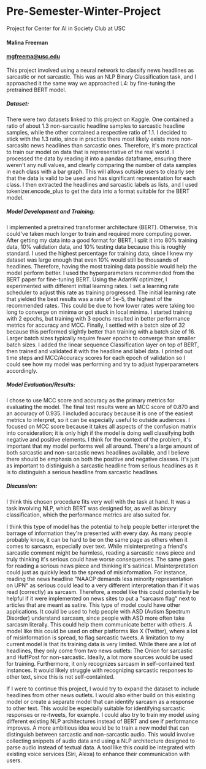 # Pre-Semester-Winter-Project
Project for Center for AI in Society Club at USC

#### Malina Freeman 
#### mgfreema@usc.edu

This project involved using a neural network to classify news headlines as sarcastic or not sarcastic. This was an NLP Binary Classification task, and I approached it the same way we approached L4: by fine-tuning the pretrained BERT model.

##### Dataset:
There were two datasets linked to this project on Kaggle. One contained a ratio of about 1.3 non-sarcastic headline samples to sarcastic headline samples, while the other contained a respective ratio of 1.1. I decided to stick with the 1.3 ratio, since in practice there most likely exists more non-sarcasitc news headlines than sarcastic ones. Therefore, it's more practical to train our model on data that is representative of the real world. I processed the data by reading it into a pandas dataframe, ensuring there weren't any null values, and clearly comparing the number of data samples in each class with a bar graph. This will allows outside users to clearly see that the data is valid to be used and has significant representation for each class. I then extracted the headlines and sarcastic labels as lists, and I used tokenizer.encode_plus to get the data into a format suitable for the BERT model.

##### Model Development and Training:
I implemented a pretrained transformer architecture (BERT). Otherwise, this could've taken much longer to train and required more computing power. After getting my data into a good format for BERT, I split it into 80% training data, 10% validation data, and 10% testing data because this is roughly standard. I used the highest percentage for training data, since I knew my dataset was large enough that even 10% would still be thousands of headlines. Therefore, having the most training data possible would help the model perform better. 
I used the hyperparameters recommended from the BERT paper for fine-tuning BERT. Using the AdamW optimizer, I experimented with different initial learning rates. I set a learning rate scheduler to adjust this rate as training progressed. The initial learning rate that yielded the best results was a rate of 5e-5, the highest of the recommended rates. This could be due to how lower rates were taking too long to converge on minima or got stuck in local minima. I started training with 2 epochs, but training with 3 epochs resulted in better performance metrics for accuracy and MCC. Finally, I settled with a batch size of 32 because this performed slightly better than training with a batch size of 16. Larger batch sizes typically require fewer epochs to converge than smaller batch sizes. 
I added the linear sequence Classification layer on top of BERT, then trained and validated it with the headline and label data. I printed out time steps and MCC/Accuracy scores for each epoch of validation so I could see how my model was performing and try to adjust hyperparameters accordingly.

##### Model Evaluation/Results:
I chose to use MCC score and accuracy as the primary metrics for evaluating the model. The final test results were an MCC score of 0.870 and an accuracy of 0.935. I included accuracy because it is one of the easiest metrics to interpret, so it can be especially useful to outside audiences. I focused on MCC score because it takes all aspects of the confusion matrix into consideration; it is only high if the model is doing well classifying both negative and positive elements. I think for the context of the problem, it's important that my model performs well all around. There's a large amount of both sarcastic and non-sarcastic news headlines available, and I believe there should be emphasis on both the positive and negative classes. It's just as important to distiniguish a sarcastic headline from serious headlines as it is to distinguish a serious headline from sarcastic headlines. 

##### Discussion: 
I think this chosen procedure fits very well with the task at hand. It was a task involving NLP, which BERT was designed for, as well as binary classification, which the performance metrics are also suited for.

I think this type of model has the potential to help people better interpret the barrage of information they're presented with every day. As many people probably know, it can be hard to be on the same page as others when it comes to sarcasm, especially over text. While misinterpreting a friend's sarcastic comment might be harmless, reading a sarcastic news piece and truly thinking it's serious could have worse consequences. The same goes for reading a serious news piece and thinking it's satirical. Misinterpretation could just as quickly lead to the spread of misinformation. For instance, reading the news headline "NAACP demands less minority representation on UPN" as serious could lead to a very different interpretation than if it was read (correctly) as sarcasm. Therefore, a model like this could potentially be helpful if it were implemented on news sites to put a "sarcasm flag" next to articles that are meant as satire. 
This type of model could have other applications. It could be used to help people with ASD (Autism Spectrum Disorder) understand sarcasm, since people with ASD more often take sarcasm literally. This could help them communicate better with others. A model like this could be used on other platforms like X (Twitter), where a lot of misinformation is spread, to flag sarcastic tweets. 
A limitation to my current model is that its training data is very limited. While there are a lot of headlines, they only come from two news outlets: The Onion for sarcastic and HuffPost for non-sarcastic. Ideally, a lot more sources would be used for training. Furthermore, it only recognizes sarcasm in self-contained text instances. It would likely struggle with recognizing sarcastic responses to other text, since this is not self-containted. 

If I were to continue this project, I would try to expand the dataset to include headlines from other news outlets. I would also either build on this existing model or create a separate model that can identify sarcasm as a response to other text. This would be especially suitable for identifying sarcastic responses or re-tweets, for example. I could also try to train my model using different existing NLP architectures instead of BERT and see if performance improves.
A more ambitious idea would be to train a new model that can distinguish between sarcastic and non-sarcastic audio. This would involve collecting snippets of audio data and using a NLP architecture designed to parse audio instead of textual data. A tool like this could be integrated with existing voice services (Siri, Alexa) to enhance their communication with users. 
